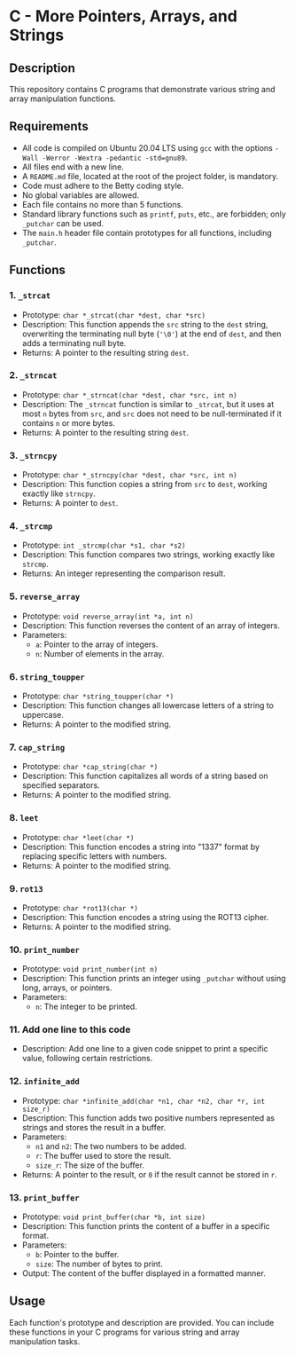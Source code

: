 # C - More Pointers, Arrays, and Strings

## Description
This repository contains C programs that demonstrate various string and array manipulation functions.

## Requirements
- All code is compiled on Ubuntu 20.04 LTS using `gcc` with the options `-Wall -Werror -Wextra -pedantic -std=gnu89`.
- All files end with a new line.
- A `README.md` file, located at the root of the project folder, is mandatory.
- Code must adhere to the Betty coding style.
- No global variables are allowed.
- Each file contains no more than 5 functions.
- Standard library functions such as `printf`, `puts`, etc., are forbidden; only `_putchar` can be used.
- The `main.h` header file contain prototypes for all functions, including `_putchar`.

## Functions

### 1. `_strcat`
- Prototype: `char *_strcat(char *dest, char *src)`
- Description: This function appends the `src` string to the `dest` string, overwriting the terminating null byte (`'\0'`) at the end of `dest`, and then adds a terminating null byte.
- Returns: A pointer to the resulting string `dest`.

### 2. `_strncat`
- Prototype: `char *_strncat(char *dest, char *src, int n)`
- Description: The `_strncat` function is similar to `_strcat`, but it uses at most `n` bytes from `src`, and `src` does not need to be null-terminated if it contains `n` or more bytes.
- Returns: A pointer to the resulting string `dest`.

### 3. `_strncpy`
- Prototype: `char *_strncpy(char *dest, char *src, int n)`
- Description: This function copies a string from `src` to `dest`, working exactly like `strncpy`.
- Returns: A pointer to `dest`.

### 4. `_strcmp`
- Prototype: `int _strcmp(char *s1, char *s2)`
- Description: This function compares two strings, working exactly like `strcmp`.
- Returns: An integer representing the comparison result.

### 5. `reverse_array`
- Prototype: `void reverse_array(int *a, int n)`
- Description: This function reverses the content of an array of integers.
- Parameters:
  - `a`: Pointer to the array of integers.
  - `n`: Number of elements in the array.

### 6. `string_toupper`
- Prototype: `char *string_toupper(char *)`
- Description: This function changes all lowercase letters of a string to uppercase.
- Returns: A pointer to the modified string.

### 7. `cap_string`
- Prototype: `char *cap_string(char *)`
- Description: This function capitalizes all words of a string based on specified separators.
- Returns: A pointer to the modified string.

### 8. `leet`
- Prototype: `char *leet(char *)`
- Description: This function encodes a string into "1337" format by replacing specific letters with numbers.
- Returns: A pointer to the modified string.

### 9. `rot13`
- Prototype: `char *rot13(char *)`
- Description: This function encodes a string using the ROT13 cipher.
- Returns: A pointer to the modified string.

### 10. `print_number`
- Prototype: `void print_number(int n)`
- Description: This function prints an integer using `_putchar` without using long, arrays, or pointers.
- Parameters:
  - `n`: The integer to be printed.

### 11. Add one line to this code
- Description: Add one line to a given code snippet to print a specific value, following certain restrictions.

### 12. `infinite_add`
- Prototype: `char *infinite_add(char *n1, char *n2, char *r, int size_r)`
- Description: This function adds two positive numbers represented as strings and stores the result in a buffer.
- Parameters:
  - `n1` and `n2`: The two numbers to be added.
  - `r`: The buffer used to store the result.
  - `size_r`: The size of the buffer.
- Returns: A pointer to the result, or `0` if the result cannot be stored in `r`.

### 13. `print_buffer`
- Prototype: `void print_buffer(char *b, int size)`
- Description: This function prints the content of a buffer in a specific format.
- Parameters:
  - `b`: Pointer to the buffer.
  - `size`: The number of bytes to print.
- Output: The content of the buffer displayed in a formatted manner.

## Usage
Each function's prototype and description are provided. You can include these functions in your C programs for various string and array manipulation tasks.
